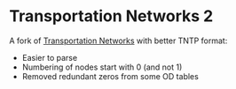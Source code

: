 # Transportation Networks 2

A fork of [Transportation Networks](https://github.com/bstabler/TransportationNetworks) with better TNTP format:
- Easier to parse
- Numbering of nodes start with 0 (and not 1)
- Removed redundant zeros from some OD tables

